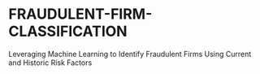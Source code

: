 # FRAUDULENT-FIRM-CLASSIFICATION
Leveraging Machine Learning to Identify Fraudulent Firms Using Current and Historic Risk Factors
